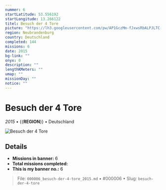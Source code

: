```yaml
---
nummer: 6
startLatitude: 53.556192
startLongitude: 13.266122
titel: Besuch der 4 Tore
picture: "https://lh3.googleusercontent.com/pw/AP1GczMm-fJxwsRbALPJLTC-Zl7SMcFXyW54vRBOKRLjytSlbvXZOHFOvJf2RO5ujsN_LCxRAXQUK1c9Aya9tKaYogsDHBbRqNnXjjcam_-suxi7vAU7LV0G1px1zXPhXMESqFDIoOZeKnlGZ4Yfz7BAD3hygA"
region: Neubrandenburg
country: Deutschland
completed: 144
missions: 6
date: 2015
bg-link: ""
onyx: 0
description: ""
lengthKMeters: ""
umap: ""
missionDay: ""
notice: ""
---
```

# Besuch der 4 Tore

*2015* • {{__REGION__}} • Deutschland

![Besuch der 4 Tore](https://lh3.googleusercontent.com/pw/AP1GczMm-fJxwsRbALPJLTC-Zl7SMcFXyW54vRBOKRLjytSlbvXZOHFOvJf2RO5ujsN_LCxRAXQUK1c9Aya9tKaYogsDHBbRqNnXjjcam_-suxi7vAU7LV0G1px1zXPhXMESqFDIoOZeKnlGZ4Yfz7BAD3hygA)



## Details

- **Missions in banner:** 6
- **Total missions completed:** 
- **This is my banner no.:** 6






> File: `000006_besuch-der-4-tore_2015.md` • #000006 • Slug: `besuch-der-4-tore`
